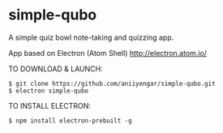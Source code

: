 # simple-qubo
A simple quiz bowl note-taking and quizzing app.

App based on Electron (Atom Shell) http://electron.atom.io/

TO DOWNLOAD & LAUNCH:
```
$ git clone https://github.com/aniiyengar/simple-qubo.git
$ electron simple-qubo
```
TO INSTALL ELECTRON:
```
$ npm install electron-prebuilt -g
```

